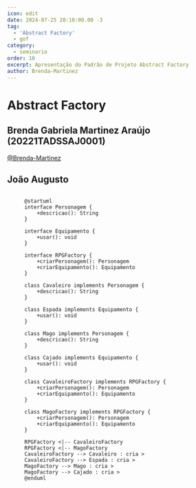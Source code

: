 ```yaml
---
icon: edit
date: 2024-07-25 20:10:00.00 -3
tag:
  - 'Abstract Factory'
  - gof
category:
  - seminario
order: 10
excerpt: Apresentação do Padrão de Projeto Abstract Factory
author: Brenda-Martinez
---
```

# Abstract Factory


## Brenda Gabriela Martinez Araújo (20221TADSSAJ0001) 

[@Brenda-Martinez](https://github.com/Brenda-Martinez)

<!-- @include: ../../../includes/abstract_factory/seminario-1-Brenda-Martinez/README.md -->





## João Augusto

<figure>
  
```plantuml

@startuml
interface Personagem {
    +descricao(): String
}

interface Equipamento {
    +usar(): void
}

interface RPGFactory {
    +criarPersonagem(): Personagem
    +criarEquipamento(): Equipamento
}

class Cavaleiro implements Personagem {
    +descricao(): String
}

class Espada implements Equipamento {
    +usar(): void
}

class Mago implements Personagem {
    +descricao(): String
}

class Cajado implements Equipamento {
    +usar(): void
}

class CavaleiroFactory implements RPGFactory {
    +criarPersonagem(): Personagem
    +criarEquipamento(): Equipamento
}

class MagoFactory implements RPGFactory {
    +criarPersonagem(): Personagem
    +criarEquipamento(): Equipamento
}

RPGFactory <|-- CavaleiroFactory
RPGFactory <|-- MagoFactory
CavaleiroFactory --> Cavaleiro : cria >
CavaleiroFactory --> Espada : cria >
MagoFactory --> Mago : cria >
MagoFactory --> Cajado : cria >
@enduml

```
</figure>
